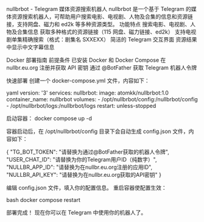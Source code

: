 nullbrbot - Telegram 媒体资源搜索机器人
nullbrbot 是一个基于 Telegram 的媒体资源搜索机器人，可帮助用户搜索电影、电视剧、人物及合集的信息和资源链接，支持网盘、磁力和 ed2k 等多种资源类型。
功能特点
搜索电影、电视剧、人物及合集信息
获取多种格式的资源链接（115 网盘、磁力链接、ed2k）
支持电视剧单集精确搜索（格式：剧集名 SXXEXX）
简洁的 Telegram 交互界面
资源结果中显示中文字幕信息

Docker 部署指南
前提条件
已安装 Docker 和 Docker Compose
在 nullbr.eu.org 注册并获取 API 密钥
通过 @BotFather 获取 Telegram 机器人令牌

快速部署
创建一个 docker-compose.yml 文件，内容如下：

yaml
version: '3'
services:
  nullbrbot:
    image: atomkk/nullbrbot:1.0
    container_name: nullbrbot
    volumes:
      - /opt/nullbrbot/config:/nullbrbot/config
      - /opt/nullbrbot/logs:/nullbrbot/logs
    restart: unless-stopped

启动容器：
docker compose up -d

容器启动后，在 /opt/nullbrbot/config 目录下会自动生成 config.json 文件，内容如下：

{
    "TG_BOT_TOKEN": "请替换为通过@BotFather获取的机器人令牌",
    "USER_CHAT_ID": "请替换为你的Telegram用户ID（纯数字）",
    "NULLBR_APP_ID": "请替换为在nullbr.eu.org注册的应用ID",
    "NULLBR_API_KEY": "请替换为在nullbr.eu.org获取的API密钥"
}


编辑 config.json 文件，填入你的配置信息。
重启容器使配置生效：

bash
docker compose restart


部署完成！ 现在你可以在 Telegram 中使用你的机器人了。
